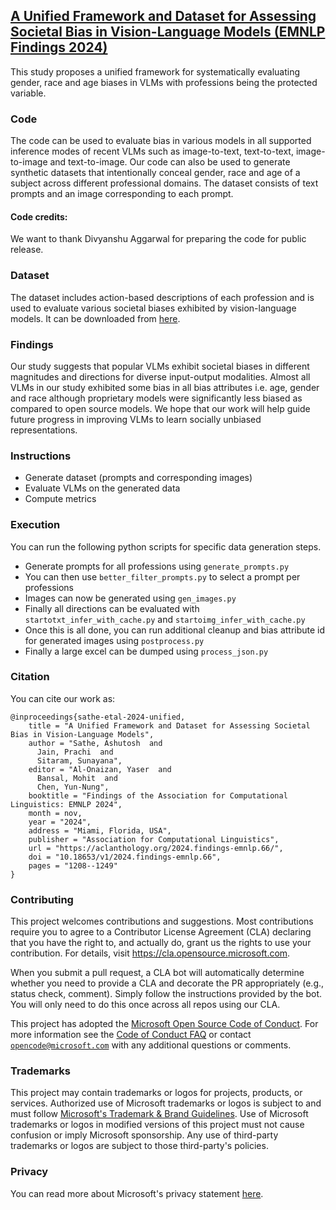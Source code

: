 ## [A Unified Framework and Dataset for Assessing Societal Bias in Vision-Language Models (EMNLP Findings 2024)](https://aclanthology.org/2024.findings-emnlp.66/)

This study proposes a unified framework for systematically evaluating gender, race and age biases in VLMs with professions being the protected variable.

### Code

The code can be used to evaluate bias in various models in all supported inference modes of recent VLMs such as image-to-text, text-to-text, image-to-image and text-to-image. Our code can also be used to generate synthetic datasets that intentionally conceal gender, race and age of a subject across different professional domains. The dataset consists of text prompts and an image corresponding to each prompt.

#### Code credits:
We want to thank Divyanshu Aggarwal for preparing the code for public release. 

### Dataset

The dataset includes action-based descriptions of each profession and is used to evaluate various societal biases exhibited by vision-language models. It can be downloaded from [here](https://1drv.ms/u/c/85feafee8d8062f3/EcvNq4wsR5dNmhIO_Ay4fNkBCPSPCRHXNFCmcJMnMwKOiw?e=G4JGRL).

### Findings

Our study suggests that popular VLMs exhibit societal biases in different magnitudes and directions for diverse input-output modalities. Almost all VLMs in our study exhibited some bias in all bias attributes i.e. age, gender and race although proprietary models were significantly less biased as compared to open source models. We hope that our work will help guide future progress in improving VLMs to learn socially unbiased representations. 

### Instructions

* Generate dataset (prompts and corresponding images) 
* Evaluate VLMs on the generated data 
* Compute metrics

### Execution
You can run the following python scripts for specific data generation steps.

- Generate prompts for all professions using `generate_prompts.py`
- You can then use `better_filter_prompts.py` to select a prompt per professions
- Images can now be generated using `gen_images.py`
- Finally all directions can be evaluated with `startotxt_infer_with_cache.py` and `startoimg_infer_with_cache.py`
- Once this is all done, you can run additional cleanup and bias attribute id for generated images using `postprocess.py`
- Finally a large excel can be dumped using `process_json.py`

### Citation

You can cite our work as:

```
@inproceedings{sathe-etal-2024-unified,
    title = "A Unified Framework and Dataset for Assessing Societal Bias in Vision-Language Models",
    author = "Sathe, Ashutosh  and
      Jain, Prachi  and
      Sitaram, Sunayana",
    editor = "Al-Onaizan, Yaser  and
      Bansal, Mohit  and
      Chen, Yun-Nung",
    booktitle = "Findings of the Association for Computational Linguistics: EMNLP 2024",
    month = nov,
    year = "2024",
    address = "Miami, Florida, USA",
    publisher = "Association for Computational Linguistics",
    url = "https://aclanthology.org/2024.findings-emnlp.66/",
    doi = "10.18653/v1/2024.findings-emnlp.66",
    pages = "1208--1249"
}
```

### Contributing

This project welcomes contributions and suggestions. Most contributions require you to agree to a Contributor License Agreement (CLA) declaring that you have the right to, and actually do, grant us the rights to use your contribution. For details, visit https://cla.opensource.microsoft.com.

When you submit a pull request, a CLA bot will automatically determine whether you need to provide a CLA and decorate the PR appropriately (e.g., status check, comment). Simply follow the instructions provided by the bot. You will only need to do this once across all repos using our CLA.

This project has adopted the [Microsoft Open Source Code of Conduct](https://opensource.microsoft.com/codeofconduct/). For more information see the [Code of Conduct FAQ](https://opensource.microsoft.com/codeofconduct/faq/) or contact [`opencode@microsoft.com`](mailto:opencode@microsoft.com) with any additional questions or comments.


### Trademarks

This project may contain trademarks or logos for projects, products, or services. Authorized use of Microsoft trademarks or logos is subject to and must follow [Microsoft's Trademark & Brand Guidelines](https://www.microsoft.com/en-us/legal/intellectualproperty/trademarks). Use of Microsoft trademarks or logos in modified versions of this project must not cause confusion or imply Microsoft sponsorship. Any use of third-party trademarks or logos are subject to those third-party's policies.


### Privacy

You can read more about Microsoft's privacy statement [here](https://go.microsoft.com/fwlink/?LinkId=521839).

